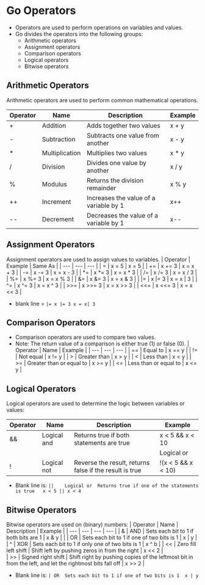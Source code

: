 # Go Operators
- Operators are used to perform operations on variables and values.
- Go divides the operators into the following groups:
  - Arithmetic operators
  - Assignment operators
  - Comparison operators
  - Logical operators
  - Bitwise operators

## Arithmetic Operators
Arithmetic operators are used to perform common mathematical operations.

| Operator |	Name |	Description |	Example | 
| --- | --- | --- | --- | 
| + |	Addition |	Adds together two values |	x + y | 
| - |	Subtraction |	Subtracts one value from another |	x - y | 
| * |	Multiplication |	Multiplies two values |	x * y |	 
| / |	Division |	Divides one value by another |	x / y	| 
| % |	Modulus |	Returns the division remainder |	x % y	| 
| ++ |	Increment |	Increases the value of a variable by 1 |	x++	| 
| -- | 	Decrement | 	Decreases the value of a variable by 1 |	x-- | 

## Assignment Operators
Assignment operators are used to assign values to variables.
| Operator |	Example |	Same As | 
| --- | --- | --- |	
| = |	x = 5 |	x = 5 |
| += | 	x += 3 |	x = x + 3 |
| -= | 	x -= 3 |	x = x - 3 |
| *= | 	x *= 3 |	x = x * 3 |
| /= |	x /= 3 |	x = x / 3 |
| %= |	x %= 3 |	x = x % 3 |	
| &= |	x &= 3 |	x = x & 3 |	
| |= |	x |= 3 |	x = x | 3 | 
| ^= |	x ^= 3 |	x = x ^ 3 |	
| >>= |	x >>= 3 |	x = x >> 3 |
| <<= |	x <<= 3 |	x = x << 3 |

- blank line = `|= x |= 3 x = x| 3`

## Comparison Operators
- Comparison operators are used to compare two values.
- Note: The return value of a comparison is either true (1) or false (0).
| Operator |	Name |	Example |
| --- | --- | --- |
| == |	Equal to |	x == y |
| != |	Not equal |	x != y |
| > |	Greater than |	x > y |
| < |	Less than | 	x < y |
| >= |	Greater than or equal to | 	x >= y |
| <= |	Less than or equal to | 	x <= y |

## Logical Operators
Logical operators are used to determine the logic between variables or values:

| Operator | Name | Description | Example |
| --- | --- | --- | --- |	
| && |  	Logical and | 	Returns true if both statements are true | 	x < 5 &&  x < 10 |
| || | 	Logical or |  	Returns true if one of the statements is true | 	x < 5 || x < 4 |
| ! | 	Logical not |	Reverse the result, returns false if the result is true |	!(x < 5 && x < 10) |

- Blank line is: `|| 	Logical or	Returns true if one of the statements is true	x < 5 || x < 4`

## Bitwise Operators
Bitwise operators are used on (binary) numbers:
| Operator | Name | Description | Example |
| --- | --- | --- | --- |
| & |  	AND |	Sets each bit to 1 if both bits are 1 |	x & y |
| |	OR |	Sets each bit to 1 if one of two bits is 1 |	x | y |	
| ^ |	XOR |	Sets each bit to 1 if only one of two bits is 1 |	x ^ b |
| << |	Zero fill left shift |	Shift left by pushing zeros in from the right |	x << 2 |	
| >> |	Signed right shift |	Shift right by pushing copies of the leftmost bit in from the left, and let the rightmost bits fall off |	x >> 2 |

- Blank line is: `|	OR	Sets each bit to 1 if one of two bits is 1	x | y`